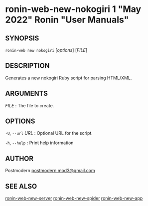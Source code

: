 # ronin-web-new-nokogiri 1 "May 2022" Ronin "User Manuals"

## SYNOPSIS

`ronin-web new nokogiri` [*options*] [*FILE*]

## DESCRIPTION

Generates a new nokogiri Ruby script for parsing HTML/XML.

## ARGUMENTS

*FILE*
: The file to create.

## OPTIONS

`-U`, `--url` *URL*
: Optional URL for the script.

`-h`, `--help`
: Print help information

## AUTHOR

Postmodern <postmodern.mod3@gmail.com>

## SEE ALSO

[ronin-web-new-server](ronin-web-new-server.1.md) [ronin-web-new-spider](ronin-web-new-spider.1.md) [ronin-web-new-app](ronin-web-new-app.1.md)